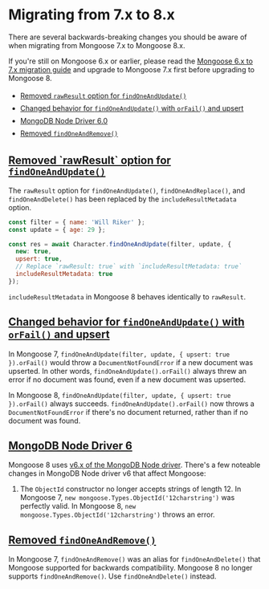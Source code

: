 # Migrating from 7.x to 8.x

<style>
  ul > li {
    padding: 4px 0px;
  }
</style>

There are several backwards-breaking changes
you should be aware of when migrating from Mongoose 7.x to Mongoose 8.x.

If you're still on Mongoose 6.x or earlier, please read the [Mongoose 6.x to 7.x migration guide](migrating_to_7.html) and upgrade to Mongoose 7.x first before upgrading to Mongoose 8.

* [Removed `rawResult` option for `findOneAndUpdate()`](#removed-rawresult-option-for-findoneandupdate)
* [Changed behavior for `findOneAndUpdate()` with `orFail()` and upsert](#changed-behavior-for-findoneandupdate-with-orfail-and-upsert)
* [MongoDB Node Driver 6.0](#mongodb-node-driver-6)
* [Removed `findOneAndRemove()`](#removed-findoneandremove)

<h2 id="removed-rawresult-option-for-findoneandupdate"><a href="#removed-rawresult-option-for-findoneandupdate">Removed `rawResult` option for <code>findOneAndUpdate()</code></a></h2>

The `rawResult` option for `findOneAndUpdate()`, `findOneAndReplace()`, and `findOneAndDelete()` has been replaced by the `includeResultMetadata` option.

```javascript
const filter = { name: 'Will Riker' };
const update = { age: 29 };

const res = await Character.findOneAndUpdate(filter, update, {
  new: true,
  upsert: true,
  // Replace `rawResult: true` with `includeResultMetadata: true`
  includeResultMetadata: true
});
```

`includeResultMetadata` in Mongoose 8 behaves identically to `rawResult`.

<h2 id="changed-behavior-for-findoneandupdate-with-orfail-and-upsert"><a href="#changed-behavior-for-findoneandupdate-with-orfail-and-upsert">Changed behavior for <code>findOneAndUpdate()</code> with <code>orFail()</code> and upsert</a></h2>

In Mongoose 7, `findOneAndUpdate(filter, update, { upsert: true }).orFail()` would throw a `DocumentNotFoundError` if a new document was upserted.
In other words, `findOneAndUpdate().orFail()` always threw an error if no document was found, even if a new document was upserted.

In Mongoose 8, `findOneAndUpdate(filter, update, { upsert: true }).orFail()` always succeeds.
`findOneAndUpdate().orFail()` now throws a `DocumentNotFoundError` if there's no document returned, rather than if no document was found.

<h2 id="mongodb-node-driver-6"><a href="#mongodb-node-driver-6">MongoDB Node Driver 6</a></h2>

Mongoose 8 uses [v6.x of the MongoDB Node driver](https://github.com/mongodb/node-mongodb-native/blob/main/HISTORY.md#600-2023-08-28).
There's a few noteable changes in MongoDB Node driver v6 that affect Mongoose:

1. The `ObjectId` constructor no longer accepts strings of length 12. In Mongoose 7, `new mongoose.Types.ObjectId('12charstring')` was perfectly valid. In Mongoose 8, `new mongoose.Types.ObjectId('12charstring')` throws an error.

<h2 id="removed-findoneandremove"><a href="#removed-findoneandremove">Removed <code>findOneAndRemove()</code></a></h2>

In Mongoose 7, `findOneAndRemove()` was an alias for `findOneAndDelete()` that Mongoose supported for backwards compatibility.
Mongoose 8 no longer supports `findOneAndRemove()`.
Use `findOneAndDelete()` instead.
